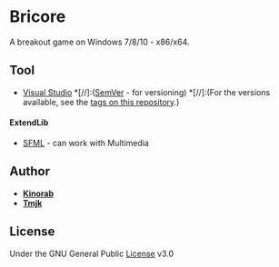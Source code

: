 # Bricore

A breakout game on Windows 7/8/10 - x86/x64.

## Tool

* [Visual Studio](https://www.visualstudio.com/)
*[//]:([SemVer](http://semver.org/) - for versioning)
*[//]:(For the versions available, see the [tags on this repository](https://github.com/kinorab/pigject/tags).)

#### ExtendLib

* [SFML](https://www.sfml-dev.org/) - can work with Multimedia

## Author

* [**Kinorab**](https://github.com/Kinorab)
* [**Tmjk**](https://github.com/Tmjk)

## License

Under the GNU General Public [License](LICENSE.md) v3.0